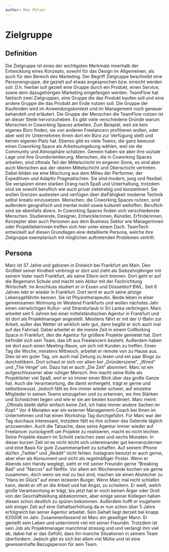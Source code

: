 ```yaml
---
author: Max Pelzer
---
```


# Zielgruppe

## Definition

Die Zielgruppe ist eines der wichtigsten Merkmale innerhalb der Entwicklung eines Konzepts, sowohl für das Design im Allgemeinen, als auch für den Bereich des Marketing. Der Begriff Zielgruppe beschreibt eine Personengruppe, die gezielt auf etwas angesprochen bzw. erreicht werden soll. D.h. hierbei soll gezielt eine Gruppe durch ein Produkt, einen Service, sowie dem dazugehörigen Marketing eingefangen werden. TeamFlow hat faktisch zwei Zielgruppen, eine Gruppe die das Produkt kaufen soll und eine andere Gruppe die das Produkt am Ende nutzen soll.
Die Gruppe der Kaufenden wird im Anwendungskontext und im Management noch genauer behandelt und erläutert.
Die Gruppe der Menschen die TeamFlow nutzen ist an dieser Stelle hervorzuheben.
Es gibt viele verschiedene Gründe warum Menschen in Coworking Spaces arbeiten. Zum Beispiel, weil sie kein eigenes Büro finden, sie von anderen Freelancern profitieren wollen, oder aber weil ihr Unternehmen ihnen dort ein Büro zur Verfügung stellt und keinen eigenen Platz hat. Ebenso gibt es viele Teams, die ganz bewusst einen Coworking Space als Arbeitsumgebung wählen, weil sie die Community und Atmosphäre schätzen.
Gemein haben sie aber ihre soziale Lage und ihre Grundorientierung. Menschen, die in Coworking Spaces arbeiten, sind oftmals Teil der Mittelschicht im engeren Sinne, es sind aber auch Menschen aus der oberen Mittelschicht und Oberschicht vertreten. Dabei bilden sie eine Mischung aus dem Milieu der Performer, der Expeditiven und Adaptiv Pragmatischen. 
Sie sind modern, jung und flexibel.  Sie verspüren einen starken Drang nach Spaß und Unterhaltung, trotzdem sind sie sowohl beruflich wie auch privat zielstrebig und konzentriert. Sie wollen Grenzen austesten und verfügen über dieFähigkeit moderne Technik selbst kreativ einzusetzen. Menschen, die Coworking Spaces nutzen, sind außerdem geografisch und mental mobil sowie kulturell weltoffen. 
Beruflich sind sie ebenfalls divers. In Coworking Spaces finden sich verschiedenste Menschen. Studierende, Designer, Entwicklerinnen, Künstler, Erfinderinnen, Konzepter aber auch Personen aus dem Business Sektor wie Managerinnen oder Projektleiterinnen treffen sich hier unter einem Dach. 
TeamTech entwickelt auf diesen Grundlagen eine detaillierte Persona, welche ihre Zielgruppe exemplarisch mit möglichen auftretenden Problemen vertritt.


## Persona

Marc ist 37 Jahre und geboren in Dreieich bei Frankfurt am Main. 
Den Großteil seiner Kindheit verbringt er dort und zieht als Siebzehnjähriger mit seinem Vater nach Frankfurt, als seine Eltern sich trennen. Dort geht er auf die Begemann Schule und macht sein Abitur mit der Fachrichtung Wirtschaft.  Im Anschluss studiert er in Essen und Düsseldorf BWL. Seit 6 Jahren lebt er wieder in Frankfurt. Dort lernt er auch seine jetzige Lebensgefährtin kennen. Sie ist Physiotherapeutin. Beide leben in einer gemeinsamen Wohnung im Westend Frankfurts und wollen nächstes Jahr einen vierwöchigen Kultur- und Strandurlaub in Sri Lanka verbringen.
Marc arbeitet seit 5 Jahren bei einer mittelständischen Agentur in Frankfurt und ist dort als Projektmanager angestellt. Meistens fährt er mit der U-Bahn zur Arbeit, außer das Wetter ist wirklich sehr gut, dann begibt er sich auch mal auf das Fahrrad. 
Dabei arbeitet er die meiste Zeit in einem CoWorking Space in Frankfurt, den die Agentur für größere Projekte gemietet hat. Dort befindet sich sein Team, das oft aus Freelancern besteht. Außerdem haben sie dort auch einen Meeting-Raum, um sich mit Kunden zu treffen. Einen Tag die Woche, meistens Mittwoch, arbeitet er remote von zu Hause aus. Dies ist ein guter Tag, um auch mal Zeitung zu lesen und ein paar Blogs zu durchstöbern. Dort schaut er sich vor allem bei „Gründerszene“, „Wired“ und „The Verge“ um. Dazu hat er auch „Die Zeit“ abonniert.
Marc ist ein aufgeschlossener aber ruhiger Mensch. Ihm macht seine Rolle als Projektleiter viel Spaß, weil er so immer einen Blick über das große Ganze hat. Auch die Verantwortung, die damit einhergeht, trägt er gerne und selbstbewusst. Jedoch fällt es ihm immer wieder schwer, auf einzelne Mitglieder in seinen Teams einzugehen und zu erkennen, wo ihre Stärken und Schwächen liegen und wie er sie am besten koordiniert. Marc meint: „Oftmals bleibt dafür einfach keine Zeit, ich habe immer andere Sachen im Kopf.“ Vor 4 Monaten war ein externer Management-Coach bei ihnen im Unternehmen und hat einen Workshop Tag durchgeführt. Für Marc war der Tag durchaus interessant, trotzdem fällt es ihm schwer das Gelernte täglich anzuwenden. Auch die Tatsache, dass seine Agentur immer wieder auf Freelancer zurückgreift um Projekte zu realisieren, macht es nicht leichter. Seine Projekte dauern im Schnitt zwischen zwei und sechs Monaten. In dieser kurzen Zeit ist es nicht leicht sich untereinander gut kennenzulernen und eine Basis für gute Zusammenarbeit zu schaffen.
Auf seinem iPhone dürfen „Twitter“ und „Reddit“ nicht fehlen. Instagram benutzt er auch gerne, aber eher als Konsument und nicht als regelmäßiger Poster. Wenn er Abends sein Handy weglegt, sieht er mit seiner Freundin gerne “Breaking Bad” und “Narcos” auf Netflix. Vor allem am Wochenende kochen sie gerne zusammen, doch wenn sie mal zu faul sind, machen sie einen Abstecher zu “Hans im Glück” auf einen leckeren Burger. 
Wenn Marc mal nicht schlafen kann, denkt er oft an die Arbeit und hat Angst, zu scheitern. Er weiß, welch große Verantwortung er trägt, bis jetzt hat er noch keinen Ärger oder Groll von der Geschäftsleitung abbekommen, aber einige seiner Kollegen haben diesen schon deutlich zu spüren bekommen. Außerdem hofft er insgeheim seit einiger Zeit auf eine Gehaltserhöhung da er nun schon über 5 Jahre erfolgreich bei seiner Agentur arbeitet. Sein Gehalt liegt derzeit bei knapp 62000€ im Jahr.
Zusammenfassend ist Marc ein geselliger Mann. Er genießt sein Leben und unternimmt viel mit seiner Freundin. Trotzdem ist sein Job als Projektmanager manchmal stressig und und verlangt ihm viel ab, dabei hat er das Gefühl, dass ihn manche Situationen in seinem Team überfordern. Jedoch gibt es sich bei allem viel Mühe und ist eine gewissenhafte Bezugsperson für sein Team.



